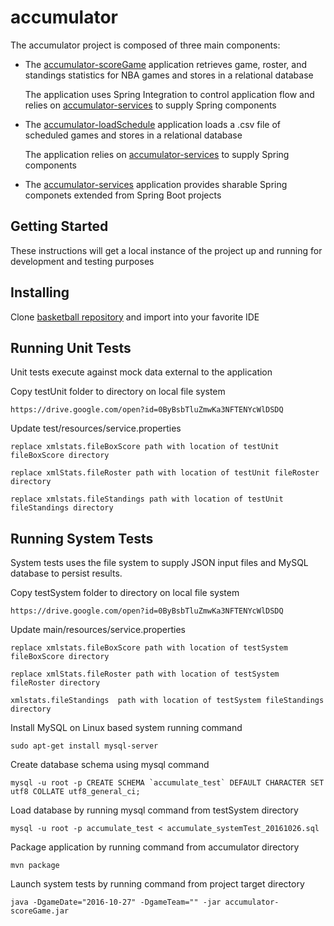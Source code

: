 # accumulator

The accumulator project is composed of three main components:

* The [accumulator-scoreGame](id:https://github.com/pablote3/basketball-java/tree/master/accumulator/accumulator-scoreGame) application retrieves game, roster, and standings statistics for NBA games and stores in a relational database

  The application uses Spring Integration to control application flow and relies on [accumulator-services](id:https://github.com/pablote3/basketball-java/tree/master/accumulator/accumulator-services) to supply Spring components 
* The [accumulator-loadSchedule](id:https://github.com/pablote3/basketball-java/tree/master/accumulator/accumulator-loadSchedule) application loads a .csv file of scheduled games and stores in a relational database

  The application relies on [accumulator-services](id:https://github.com/pablote3/basketball-java/tree/master/accumulator/accumulator-services) to supply Spring components
* The [accumulator-services](id:https://github.com/pablote3/basketball-java/tree/master/accumulator/accumulator-services) application provides sharable Spring componets extended from Spring Boot projects

## Getting Started

These instructions will get a local instance of the project up and running for development and testing purposes

## Installing

Clone [basketball repository](id:https://github.com/pablote3/basketball-java) and import into your favorite IDE

## Running Unit Tests

Unit tests execute against mock data external to the application

  Copy testUnit folder to directory on local file system

    https://drive.google.com/open?id=0ByBsbTluZmwKa3NFTENYcWlDSDQ

  Update test/resources/service.properties

    replace xmlstats.fileBoxScore path with location of testUnit fileBoxScore directory
        
    replace xmlStats.fileRoster path with location of testUnit fileRoster directory
        
    replace xmlstats.fileStandings path with location of testUnit fileStandings directory

## Running System Tests

System tests uses the file system to supply JSON input files and MySQL database to persist results.

  Copy testSystem folder to directory on local file system
   
    https://drive.google.com/open?id=0ByBsbTluZmwKa3NFTENYcWlDSDQ
    
  Update main/resources/service.properties
  
    replace xmlstats.fileBoxScore path with location of testSystem fileBoxScore directory
        
    replace xmlStats.fileRoster path with location of testSystem fileRoster directory
        
    xmlstats.fileStandings  path with location of testSystem fileStandings directory


Install MySQL on Linux based system running command

    sudo apt-get install mysql-server
 
Create database schema using mysql command

    mysql -u root -p CREATE SCHEMA `accumulate_test` DEFAULT CHARACTER SET utf8 COLLATE utf8_general_ci;
    
Load database by running mysql command from testSystem directory

    mysql -u root -p accumulate_test < accumulate_systemTest_20161026.sql
   
Package application by running command from accumulator directory

    mvn package
    
Launch system tests by running command from project target directory
    
    java -DgameDate="2016-10-27" -DgameTeam="" -jar accumulator-scoreGame.jar
